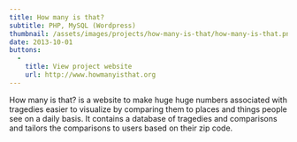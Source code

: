 ```yaml
---
title: How many is that?
subtitle: PHP, MySQL (Wordpress)
thumbnail: /assets/images/projects/how-many-is-that/how-many-is-that.png
date: 2013-10-01
buttons:
  -
    title: View project website
    url: http://www.howmanyisthat.org
---
```


How many is that? is a website to make huge huge numbers associated with tragedies easier to visualize by comparing them to places and things people see on a daily basis. It contains a database of tragedies and comparisons and tailors the comparisons to users based on their zip code.